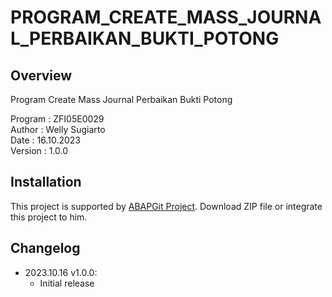 # PROGRAM_CREATE_MASS_JOURNAL_PERBAIKAN_BUKTI_POTONG

## Overview

Program Create Mass Journal Perbaikan Bukti Potong

   Program : ZFI05E0029  
   Author  : Welly Sugiarto  
   Date    : 16.10.2023  
   Version : 1.0.0
   
## Installation

This project is supported by <a href="https://github.com/larshp/abapGit">ABAPGit Project</a>. Download ZIP file or integrate this project to him.

## Changelog

- 2023.10.16 v1.0.0:
  - Initial release